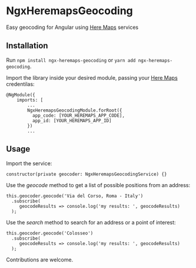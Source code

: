 # NgxHeremapsGeocoding

Easy geocoding for Angular using [Here Maps](https://developer.here.com/) services

## Installation

Run ```npm install ngx-heremaps-geocoding``` or ```yarn add ngx-heremaps-geocoding```.

Import the library inside your desired module, passing your [Here Maps](https://developer.here.com/) credentilas:

```
@NgModule({
    imports: [
        ...
        NgxHeremapsGeocodingModule.forRoot({
          app_code: [YOUR_HEREMAPS_APP_CODE],
          app_id: [YOUR_HEREMAPS_APP_ID]
        })
        ...
```

## Usage
Import the service:

```constructor(private geocoder: NgxHeremapsGeocodingService) {}```

Use the *geocode* method to get a list of possible positions from an address:

```
this.geocoder.geocode('Via del Corso, Roma - Italy')
  .subscribe(
     geocodeResults => console.log('my results: ', geocodeResults)
  );
```

Use the *search* method to search for an address or a point of interest:

```
this.geocoder.geocode('Colosseo')
  .subscribe(
     geocodeResults => console.log('my results: ', geocodeResults)
  );
```

Contributions are welcome.
